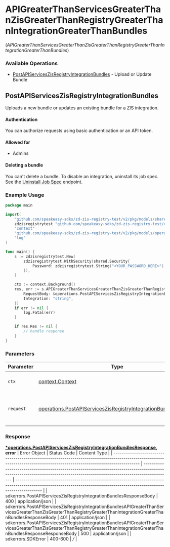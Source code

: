 # APIGreaterThanServicesGreaterThanZisGreaterThanRegistryGreaterThanIntegrationGreaterThanBundles
(*APIGreaterThanServicesGreaterThanZisGreaterThanRegistryGreaterThanIntegrationGreaterThanBundles*)

### Available Operations

* [PostAPIServicesZisRegistryIntegrationBundles](#postapiserviceszisregistryintegrationbundles) - Upload or Update Bundle

## PostAPIServicesZisRegistryIntegrationBundles

Uploads a new bundle or updates an existing bundle for a ZIS integration.

#### Authentication

You can authorize requests using basic authentication or an API token.

#### Allowed for

* Admins

#### Deleting a bundle

You can't delete a bundle. To disable an integration, uninstall its
job spec. See the [Uninstall
Job Spec](/api-reference/integration-services/registry/jobspecs/#uninstall-job-spec)
endpoint.

### Example Usage

```go
package main

import(
	"github.com/speakeasy-sdks/zd-zis-registry-test/v2/pkg/models/shared"
	zdzisregistrytest "github.com/speakeasy-sdks/zd-zis-registry-test/v2"
	"context"
	"github.com/speakeasy-sdks/zd-zis-registry-test/v2/pkg/models/operations"
	"log"
)

func main() {
    s := zdzisregistrytest.New(
        zdzisregistrytest.WithSecurity(shared.Security{
            Password: zdzisregistrytest.String("<YOUR_PASSWORD_HERE>"),
        }),
    )

    ctx := context.Background()
    res, err := s.APIGreaterThanServicesGreaterThanZisGreaterThanRegistryGreaterThanIntegrationGreaterThanBundles.PostAPIServicesZisRegistryIntegrationBundles(ctx, operations.PostAPIServicesZisRegistryIntegrationBundlesRequest{
        RequestBody: &operations.PostAPIServicesZisRegistryIntegrationBundlesRequestBody{},
        Integration: "string",
    })
    if err != nil {
        log.Fatal(err)
    }

    if res.Res != nil {
        // handle response
    }
}
```

### Parameters

| Parameter                                                                                                                                            | Type                                                                                                                                                 | Required                                                                                                                                             | Description                                                                                                                                          |
| ---------------------------------------------------------------------------------------------------------------------------------------------------- | ---------------------------------------------------------------------------------------------------------------------------------------------------- | ---------------------------------------------------------------------------------------------------------------------------------------------------- | ---------------------------------------------------------------------------------------------------------------------------------------------------- |
| `ctx`                                                                                                                                                | [context.Context](https://pkg.go.dev/context#Context)                                                                                                | :heavy_check_mark:                                                                                                                                   | The context to use for the request.                                                                                                                  |
| `request`                                                                                                                                            | [operations.PostAPIServicesZisRegistryIntegrationBundlesRequest](../../pkg/models/operations/postapiserviceszisregistryintegrationbundlesrequest.md) | :heavy_check_mark:                                                                                                                                   | The request object to use for the request.                                                                                                           |


### Response

**[*operations.PostAPIServicesZisRegistryIntegrationBundlesResponse](../../pkg/models/operations/postapiserviceszisregistryintegrationbundlesresponse.md), error**
| Error Object                                                                                                                                                              | Status Code                                                                                                                                                               | Content Type                                                                                                                                                              |
| ------------------------------------------------------------------------------------------------------------------------------------------------------------------------- | ------------------------------------------------------------------------------------------------------------------------------------------------------------------------- | ------------------------------------------------------------------------------------------------------------------------------------------------------------------------- |
| sdkerrors.PostAPIServicesZisRegistryIntegrationBundlesResponseBody                                                                                                        | 400                                                                                                                                                                       | application/json                                                                                                                                                          |
| sdkerrors.PostAPIServicesZisRegistryIntegrationBundlesAPIGreaterThanServicesGreaterThanZisGreaterThanRegistryGreaterThanIntegrationGreaterThanBundlesResponseBody         | 401                                                                                                                                                                       | application/json                                                                                                                                                          |
| sdkerrors.PostAPIServicesZisRegistryIntegrationBundlesAPIGreaterThanServicesGreaterThanZisGreaterThanRegistryGreaterThanIntegrationGreaterThanBundlesResponseResponseBody | 500                                                                                                                                                                       | application/json                                                                                                                                                          |
| sdkerrors.SDKError                                                                                                                                                        | 400-600                                                                                                                                                                   | */*                                                                                                                                                                       |
